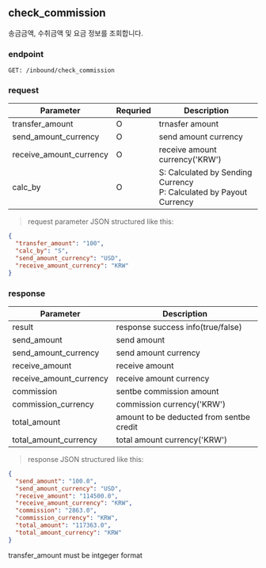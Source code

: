 ## check_commission

송금금액, 수취금액 및 요금 정보를 조회합니다.

### endpoint
<code>GET: /inbound/check_commission</code>

### request
Parameter | Requried | Description
--------- | ------- | -----------
transfer_amount |O| trnasfer amount
send_amount_currency |O| send amount currency
receive_amount_currency |O| receive amount currency('KRW')
calc_by |O| S: Calculated by Sending Currency <br/> P: Calculated by Payout Currency

> request parameter JSON structured like this:

```json
{
  "transfer_amount": "100",
  "calc_by": "S",
  "send_amount_currency": "USD",
  "receive_amount_currency": "KRW"
}
```

### response
Parameter | Description
--------- | -----------
result | response success info(true/false)
send_amount | send amount
send_amount_currency | send amount currency
receive_amount | receive amount
receive_amount_currency | receive amount currency
commission | sentbe commission amount
commission_currency | commission currency('KRW')
total_amount | amount to be deducted from sentbe credit
total_amount_currency | total amount currency('KRW')

> response JSON structured like this:

```json
{
  "send_amount": "100.0",
  "send_amount_currency": "USD",
  "receive_amount": "114500.0",
  "receive_amount_currency": "KRW",
  "commission": "2863.0",
  "commission_currency": "KRW",
  "total_amount": "117363.0",
  "total_amount_currency": "KRW"
}
```

<aside class="notice">
transfer_amount must be intgeger format
</aside>
